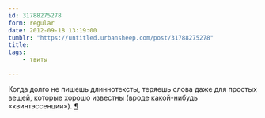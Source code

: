 ```yaml
---
id: 31788275278
form: regular
date: 2012-09-18 13:19:00
tumblr: "https://untitled.urbansheep.com/post/31788275278"
title:
tags:
    - твиты

---
```


<p>Когда долго не пишешь длиннотексты, теряешь слова даже для простых вещей, которые хорошо известны (вроде какой-нибудь «квинтэссенции»). <a href="http://bit.ly/NzibZo">¶</a></p>

